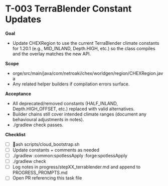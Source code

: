 # T-003 TerraBlender Constant Updates

**Goal**

- Update CHEXRegion to use the current TerraBlender climate constants for 1.20.1 (e.g., MID_INLAND, Depth.HIGH, etc.) so the class compiles and the overlay matches the new API.

**Scope**

- orge/src/main/java/com/netroaki/chex/worldgen/region/CHEXRegion.java
- Any related helper builders if compilation errors surface.

**Acceptance**

- All deprecated/removed constants (HALF_INLAND, Depth.HIGH_OFFSET, etc.) replaced with valid alternatives.
- Builder chains still cover intended climate ranges (document any behavioural adjustments in notes).
- ./gradlew check passes.

**Checklist**

- [ ] ash scripts/cloud_bootstrap.sh
- [ ] Update constants + comments as needed
- [ ] ./gradlew :common:spotlessApply :forge:spotlessApply
- [ ] ./gradlew check
- [ ] Log notes in progress/stepXX_terrablender.md and append to PROGRESS_PROMPTS.md
- [ ] Open PR referencing this task file
